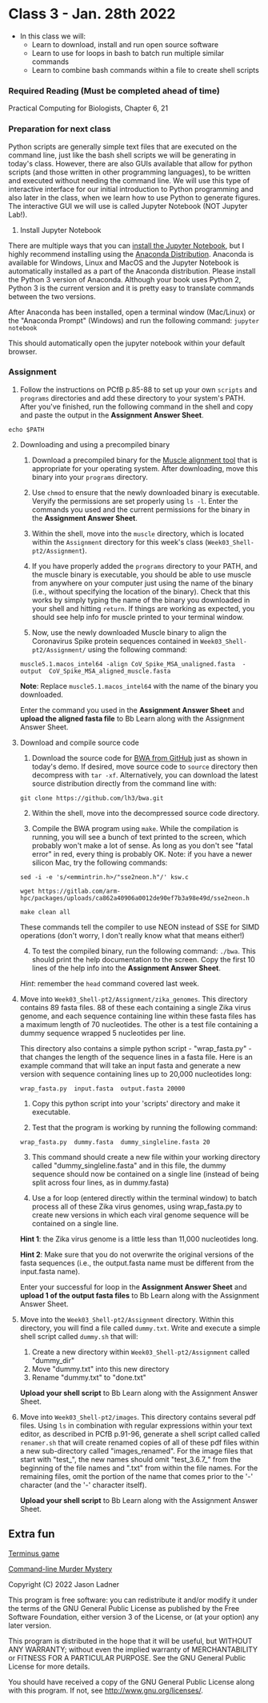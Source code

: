 # Class 3 - Jan. 28th 2022
- In this class we will:
    - Learn to download, install and run open source software
    - Learn to use for loops in bash to batch run multiple similar commands
    - Learn to combine bash commands within a file to create shell scripts

### Required Reading (**Must be completed ahead of time**)
Practical Computing for Biologists, Chapter 6, 21

### Preparation for next class

Python scripts are generally simple text files that are executed on the command line, just like the bash shell scripts we will be generating in today's class. However, there are also GUIs available that allow for python scripts (and those written in other programming languages), to be written and executed without needing the command line. We will use this type of interactive interface for our initial introduction to Python programming and also later in the class, when we learn how to use Python to generate figures. The interactive GUI we will use is called Jupyter Notebook (NOT Jupyter Lab!). 

1. Install Jupyter Notebook

There are multiple ways that you can [install the Jupyter Notebook](http://jupyter.org/install), but I highly recommend installing using the [Anaconda Distribution](https://www.anaconda.com/download/). Anaconda is available for Windows, Linux and MacOS and the Jupyter Notebook is automatically installed as a part of the Anaconda distribution. Please install the Python 3 version of Anaconda. Although your book uses Python 2, Python 3 is the current version and it is pretty easy to translate commands between the two versions. 

After Anaconda has been installed, open a terminal window (Mac/Linux) or the "Anaconda Prompt" (Windows) and run the following command: ```jupyter notebook```

This should automatically open the jupyter notebook within your default browser. 

### Assignment

1. Follow the instructions on PCfB p.85-88 to set up your own ```scripts``` and ```programs``` directories and add these directory to your system's PATH. After you've finished, run the following command in the shell and copy and paste the output in the **Assignment Answer Sheet**.

```echo $PATH```

2. Downloading and using a precompiled binary

    1. Download a precompiled binary for the [Muscle alignment tool](https://github.com/rcedgar/muscle/releases/tag/v5.1) that is  appropriate for your operating system. After downloading, move this binary into your ```programs``` directory.
    
    2. Use ```chmod``` to ensure that the newly downloaded binary is executable. Veryify the permissions are set properly using ```ls -l```. Enter the commands you used and the current permissions for the binary in the **Assignment Answer Sheet**.
    
    3. Within the shell, move into  the ```muscle``` directory, which is located within the ```Assignment``` directory for this week's class (```Week03_Shell-pt2/Assignment```).
    
    4. If you have properly added the ```programs``` directory to your PATH, and the muscle binary is executable, you should be able to use muscle from anywhere on your computer just using the name of the binary (i.e., without specifying the location of the binary). Check that this works by simply typing the name of the binary you downloaded in your shell and hitting ```return```. If things are working as expected, you should see help info for muscle printed to your terminal window. 
    
    5. Now, use the newly downloaded Muscle binary to align the Coronavirus Spike protein sequences contained in ```Week03_Shell-pt2/Assignment/``` using the following command:
    
    ```muscle5.1.macos_intel64 -align CoV_Spike_MSA_unaligned.fasta  -output  CoV_Spike_MSA_aligned_muscle.fasta```
    
    **Note**: Replace ```muscle5.1.macos_intel64``` with the name of the binary you downloaded. 
    
    Enter the command you used in the **Assignment Answer Sheet** and **upload the aligned fasta file** to Bb Learn along with the Assignment Answer Sheet. 


3. Download and compile source code
    
    1. Download the source code for [BWA from GitHub](https://sourceforge.net/projects/bio-bwa/files/) just as shown in today's demo. If desired, move source code to ```source``` directory then decompress with ```tar -xf```. Alternatively, you can download the latest source distribution directly from the command line with: 
    
    ```git clone https://github.com/lh3/bwa.git```
    
    2. Within the shell, move into the decompressed source code directory. 
    
    3. Compile the BWA program using ```make```. While the compilation is running, you will see a bunch of text printed to the screen, which probably won't make a lot of sense. As long as you don't see "fatal error" in red, every thing is probably OK. Note: if you have a newer silicon Mac, try the following commands:
    
    ```sed -i -e 's/<emmintrin.h>/"sse2neon.h"/' ksw.c```
    
    ```wget https://gitlab.com/arm-hpc/packages/uploads/ca862a40906a0012de90ef7b3a98e49d/sse2neon.h```
    
    ```make clean all```
    
    These commands tell the compiler to use NEON instead of SSE for SIMD operations (don't worry, I don't really know what that means either!)
    
    4. To test the compiled binary, run the following command: ```./bwa```. This should print the help documentation to the screen. Copy the first 10 lines of the help info into the **Assignment Answer Sheet**.
    
    *Hint*: remember the ```head``` command covered last week.  


4. Move into ```Week03_Shell-pt2/Assignment/zika_genomes```. This directory contains 89 fasta files. 88 of these each containing a single Zika virus genome, and each sequence containing line within these fasta files has a maximum length of 70 nucleotides. The other is a test file containing a dummy sequence wrapped 5 nucleotides per line.

    This directory also contains a simple python script - "wrap_fasta.py" - that changes the length of the sequence lines in a fasta file. Here is an example command that will take an input fasta and generate a new version with sequence containing lines up to 20,000 nucleotides long:

    ```wrap_fasta.py  input.fasta  output.fasta 20000```

    1. Copy this python script into your 'scripts' directory and make it executable.  

    2. Test that the program is working by running the following command:

    ```wrap_fasta.py  dummy.fasta  dummy_singleline.fasta 20```

    3. This command should create a new file within your working directory called "dummy_singleline.fasta" and in this file, the dummy sequence should now be contained on a single line (instead of being split across four lines, as in dummy.fasta)

    4. Use a for loop (entered directly within the terminal window) to batch process all of these Zika virus genomes, using wrap_fasta.py to create new versions in which each viral genome sequence will be contained on a single line.
    
    **Hint 1**: the Zika virus genome is a little less than 11,000 nucleotides long. 
    
    **Hint 2**: Make sure that you do not overwrite the original versions of the fasta sequences (i.e., the output.fasta name must be different from the input.fasta name). 
    
    Enter your successful for loop in the **Assignment Answer Sheet** and **upload 1 of the output fasta files** to Bb Learn along with the Assignment Answer Sheet. 

5. Move into the ```Week03_Shell-pt2/Assignment``` directory. Within this directory, you will find a file called ```dummy.txt```. Write and execute a simple shell script called ```dummy.sh``` that will:
    1. Create a new directory within ```Week03_Shell-pt2/Assignment``` called "dummy_dir"
    2. Move "dummy.txt" into this new directory
    3. Rename "dummy.txt" to "done.txt"
    
    **Upload your shell script** to Bb Learn along with the Assignment Answer Sheet. 


6. Move into ```Week03_Shell-pt2/images```. This directory contains several pdf files. Using ```ls``` in combination with regular expressions within your text editor, as described in PCfB p.91-96, generate a shell script called called ```renamer.sh``` that will create renamed copies of all of these pdf files within a new sub-directory called "images\_renamed". For the image files that start with "test\_", the new names should omit "test\_3.6.7\_" from the beginning of the file names and ".txt" from within the file names. For the remaining files, omit the portion of the name that comes prior to the '-' character (and the '-' character itself).

    **Upload your shell script** to Bb Learn along with the Assignment Answer Sheet. 



## Extra fun

[Terminus game](http://web.mit.edu/mprat/Public/web/Terminus/Web/main.html)

[Command-line Murder Mystery](https://github.com/veltman/clmystery/)

Copyright (C) 2022  Jason Ladner

This program is free software: you can redistribute it and/or modify
it under the terms of the GNU General Public License as published by
the Free Software Foundation, either version 3 of the License, or
(at your option) any later version.

This program is distributed in the hope that it will be useful,
but WITHOUT ANY WARRANTY; without even the implied warranty of
MERCHANTABILITY or FITNESS FOR A PARTICULAR PURPOSE.  See the
GNU General Public License for more details.

You should have received a copy of the GNU General Public License
along with this program.  If not, see <http://www.gnu.org/licenses/>.



